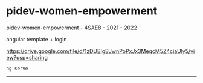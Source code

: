 # pidev-women-empowerment
pidev-women-empowerment - 4SAE8  - 2021 - 2022 



angular template + login  

https://drive.google.com/file/d/1zDUBlgBJwnPoPxJx3MeqcM5Z4ciaUly5/view?usp=sharing

```
ng serve
```

---
